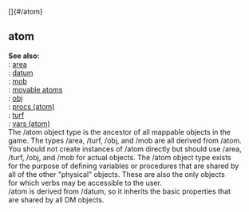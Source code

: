 []{#/atom}    
## atom    
**See also:**    
:   [area](/ref/area)    
:   [datum](/ref/datum)    
:   [mob](/ref/mob)    
:   [movable atoms](/ref/atom/movable)    
:   [obj](/ref/obj)    
:   [procs (atom)](/ref/atom/proc)    
:   [turf](/ref/turf)    
:   [vars (atom)](/ref/atom/var)    
The /atom object type is the ancestor of all mappable objects in the    
game. The types /area, /turf, /obj, and /mob are all derived from /atom.    
You should not create instances of /atom directly but should use /area,    
/turf, /obj, and /mob for actual objects. The /atom object type exists    
for the purpose of defining variables or procedures that are shared by    
all of the other \"physical\" objects. These are also the only objects    
for which verbs may be accessible to the user.    
/atom is derived from /datum, so it inherits the basic properties that    
are shared by all DM objects.  